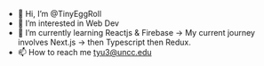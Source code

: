 - 👋 Hi, I’m @TinyEggRoll
- 👀 I’m interested in Web Dev
- 🌱 I’m currently learning Reactjs & Firebase -> My current journey involves Next.js -> then Typescript then Redux.
- 📫 How to reach me tyu3@uncc.edu

